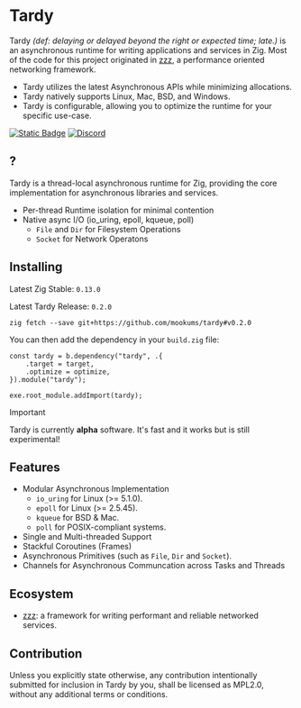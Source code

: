 
# Tardy

Tardy *(def: delaying or delayed beyond the right or expected time; late.)* is an asynchronous runtime for writing applications and services in Zig.
Most of the code for this project originated in [zzz](https://github.com/mookums/zzz), a performance oriented networking framework.

- Tardy utilizes the latest Asynchronous APIs while minimizing allocations.
- Tardy natively supports Linux, Mac, BSD, and Windows.
- Tardy is configurable, allowing you to optimize the runtime for your specific use-case.

[![Static Badge](https://img.shields.io/badge/license-MPL2-blue)](https://www.mozilla.org/en-US/MPL/2.0/)
[![Discord](https://img.shields.io/discord/1294761432922980392?logo=discord)](https://discord.gg/FP9Xb7WGPK)

## ?
Tardy is a thread-local asynchronous runtime for Zig, providing the core implementation for asynchronous libraries and services.
- Per-thread Runtime isolation for minimal contention
- Native async I/O (io_uring, epoll, kqueue, poll)
    - `File` and `Dir` for Filesystem Operations
    - `Socket` for Network Operatons

## Installing
Latest Zig Stable: `0.13.0`

Latest Tardy Release: `0.2.0`
```
zig fetch --save git+https://github.com/mookums/tardy#v0.2.0
```

You can then add the dependency in your `build.zig` file:
```zig
const tardy = b.dependency("tardy", .{
    .target = target,
    .optimize = optimize,
}).module("tardy");

exe.root_module.addImport(tardy);
```

> [!IMPORTANT]
> Tardy is currently **alpha** software. It's fast and it works but is still experimental!

## Features
- Modular Asynchronous Implementation
    - `io_uring` for Linux (>= 5.1.0).
    - `epoll` for Linux (>= 2.5.45).
    - `kqueue` for BSD & Mac.
    - `poll` for POSIX-compliant systems.
- Single and Multi-threaded Support
- Stackful Coroutines (Frames)
- Asynchronous Primitives (such as `File`, `Dir` and `Socket`).
- Channels for Asynchronous Communcation across Tasks and Threads

## Ecosystem
- [zzz](https://github.com/mookums/zzz): a framework for writing performant and reliable networked services.

## Contribution
Unless you explicitly state otherwise, any contribution intentionally submitted for inclusion in Tardy by you, shall be licensed as MPL2.0, without any additional terms or conditions.
